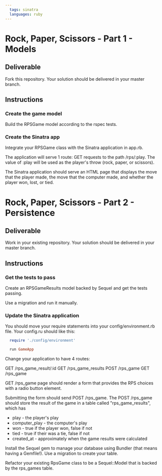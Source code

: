 ```yaml
---
  tags: sinatra
  languages: ruby
---
```


# Rock, Paper, Scissors - Part 1 - Models

## Deliverable

Fork this repository. Your solution should be delivered in your master branch.

## Instructions

### Create the game model

Build the RPSGame model according to the rspec tests.

### Create the Sinatra app

Integrate your RPSGame class with the Sinatra application in app.rb.

The application will serve 1 route: GET requests to  the path /rps/:play.
The value of :play will be used as the player's throw (rock, paper, or
scissors). 

The Sinatra application should serve an HTML page that displays the move that
the player made, the move that the computer made, and whether the player won,
lost, or tied. 

# Rock, Paper, Scissors - Part 2 - Persistence

## Deliverable

Work in your existing repository. Your solution should be delivered in your master branch.

## Instructions

### Get the tests to pass

Create an RPSGameResults model backed by Sequel and get the tests passing.

Use a migration and run it manually.

### Update the Sinatra application

You should move your require statements into your
config/environment.rb file. Your config.ru should like this:

```ruby
  require './config/environment'

  run GameApp
```

Change your application to have 4 routes:

GET /rps_game_result/:id
GET /rps_game_results
POST /rps_game
GET /rps_game

GET /rps_game page should render a form that provides the RPS choices
with a radio button element.

Submitting the form should send POST /rps_game. The POST /rps_game should
store the result of the game in a table called "rps_game_results", which has

* play - the player's play
* computer_play - the computer's play
* won - true if the player won, false if not
* tied - true if their was a tie, false if not
* created_at - approximately when the game results were calculated

Install the Sequel gem to manage your database using Bundler
(that means having a Gemfile!). Use a migration to create your table.

Refactor your existing RpsGame class to be a Sequel::Model that is
backed by the rps_games table.
